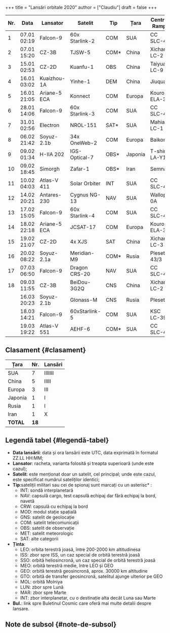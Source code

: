 +++
title = "Lansări orbitale 2020"
author = ["Claudiu"]
draft = false
+++

| Nr. | Data        | Lansator     | Satelit        | Tip   | Țara    | Centru / Rampa | Ținta | Rezultat | Bul.           |
|-----|-------------|--------------|----------------|-------|---------|----------------|-------|----------|----------------|
| 1   | 07.01 02:19 | Falcon-9     | 60x Starlink-2 | COM   | SUA     | CC SLC-40      | LEO   | Succes   | [57](/bul/057) |
| 2   | 07.01 15:20 | CZ-3B        | TJSW-5         | COM\* | China   | Xichang LC-2   | GTO   | Succes   | [57](/bul/057) |
| 3   | 15.01 02:53 | CZ-2D        | Kuanfu-1       | OBS   | China   | Taiyua LC-9    | LEO   | Succes   | [58](/bul/058) |
| 4   | 16.01 03:02 | Kuaizhou-1A  | Yinhe-1        | DEM   | China   | Jiuquan        | SSO   | Succes   | [59](/bul/059) |
| 5   | 16.01 21:05 | Ariane-5 ECA | Konnect        | COM   | Europa  | Kourou ELA-3   | GEO   | Succes   | [59](/bul/059) |
| 6   | 28.01 14:06 | Falcon-9     | 60x Starlink-3 | COM   | SUA     | CC SLC-40      | LEO   | Succes   | [60](/bul/060) |
| 7   | 31.01 02:56 | Electron     | NROL-151       | SAT\* | SUA     | Mahia LC-1     | LEO   | Succes   | [61](/bul/061) |
| 8   | 06.02 21:42 | Soyuz-2.1b   | 34x OneWeb-2   | COM   | Europa  | Baikonur       | LEO   | Succes   | [62](/bul/062) |
| 9   | 09.02 01:34 | H-IIA 202    | IGS-Optical-7  | OBS\* | Japonia | T-shima LA-Y1  | SSO   | Succes   | [62](/bul/062) |
| 10  | 09.02 18:45 | Simorgh      | Zafar-1        | OBS\* | Iran    | Semnan         | LEO   | Eșec     | [62](/bul/062) |
| 11  | 10.02 04:03 | Atlas-V 411  | Solar Orbiter  | INT   | SUA     | CC SLC-41      | INT   | Succes   | [62](/bul/062) |
| 12  | 14.02 20:21 | Antares-230  | Cygnus NG-13   | NAV   | SUA     | Wallops 0A     | ISS   | Succes   | [63](/bul/063) |
| 13  | 17.02 15:05 | Falcon-9     | 60x Starlink-4 | COM   | SUA     | CC SLC-40      | LEO   | Succes   | [63](/bul/063) |
| 14  | 18.02 22:18 | Ariane-5 ECA | JCSAT-17       | COM   | Europa  | Kourou ELA-3   | GEO   | Succes   | [63](/bul/063) |
| 15  | 19.02 21:07 | CZ-2D        | 4x XJS         | SAT   | China   | Xichang LC-3   | LEO   | Succes   | [63](/bul/063) |
| 16  | 20.02 08:22 | Soyuz-2.1a   | Meridian-M9    | COM\* | Rusia   | Plesetsk 43/3  | MOL   | Succes   | [64](/bul/064) |
| 17  | 07.03 06:50 | Falcon-9     | Dragon CRS-20  | NAV   | SUA     | CC SLC-40      | ISS   | Succes   | [66](/bul/066) |
| 18  | 09.03 11:55 | CZ-3B        | BeiDou-3G2Q    | CNS   | China   | Xichang LC-2   | GEO   | Succes   | [66](/bul/066) |
|     | 16.03 20:23 | Soyuz-2.1b   | Glonass-M      | CNS   | Rusia   | Plesetsk       | MEO   |          |                |
|     | 18.03 14:21 | Falcon-9     | 60xStarlink-5  | COM   | SUA     | KSC LC-39A     | LEO   |          |                |
|     | 19.03 19:22 | Atlas-V 551  | AEHF-6         | COM\* | SUA     | CC SLC-41      | GEO   |          |                |


## Clasament {#clasament}

| Țara      | Nr.    | Lansări |
|-----------|--------|---------|
| SUA       | 7      | IIIIIII |
| China     | 5      | IIIII   |
| Europa    | 3      | III     |
| Japonia   | 1      | I       |
| Rusia     | 1      | I       |
| Iran      | 1      | X       |
| **TOTAL** | **18** |         |


## Legendă tabel {#legendă-tabel}

-   **Data lansării**: data și ora lansării este UTC, data exprimată în formatul ZZ.LL HH:MM;
-   **Lansator**: racheta, varianta folosită și treapta superioară (unde este cazul);
-   **Satelit**: este menționat doar un satelit, cel principal; unde este cazul, este specificat numărul sateliților identici;
-   **Tip**:sateliții militari sau cei de spionaj sunt marcați cu un asterisc\* :
    -   INT: sondă interplanetară
    -   NAV: capsulă cargo, test capsulă echipaj dar fără echipaj la bord, navetă
    -   CRW: capsulă cu echipaj la bord
    -   MOD: modul stație spațială
    -   GNS: satelit de geolocație
    -   COM: satelit telecomunicații
    -   OBS: satelit de observație
    -   MET: satelit meteorologic
    -   SAT: alte categorii
-   **Ținta**:
    -   LEO: orbita terestră joasă, între 200-2000 km altitudinesa
    -   ISS: zbor spre ISS, un caz special de orbită terestră joasă
    -   SSO: orbită heliosincronă, un caz special de orbită terestră joasă
    -   MEO: orbită terestră medie, între LEO și GEO
    -   GEO: orbită terestră geosincronă, aprox. 30000 km altitudine
    -   GTO: orbită de transfer geosincronă, satelitul ajunge ulterior pe GEO
    -   MOL: orbită Molniya
    -   LUN: zbor spre Lună
    -   MAR: zbor spre Marte
    -   INT: zbor interplanetar, cu o destinație alta decât Luna sau Marte
-   **Bul.**: link spre Buletinul Cosmic care oferă mai multe detalii despre lansare.


## Note de subsol {#note-de-subsol}